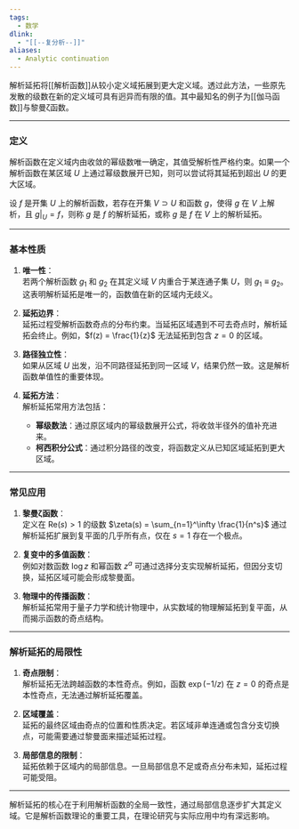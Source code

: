 ```yaml
---
tags:
  - 数学
dlink:
  - "[[--复分析--]]"
aliases:
  - Analytic continuation
---
```

解析延拓将[[解析函数]]从较小定义域拓展到更大定义域。透过此方法，一些原先发散的级数在新的定义域可具有迥异而有限的值。其中最知名的例子为[[伽马函数]]与黎曼ζ函数。

---

### 定义

解析函数在定义域内由收敛的幂级数唯一确定，其值受解析性严格约束。如果一个解析函数在某区域 $U$ 上通过幂级数展开已知，则可以尝试将其延拓到超出 $U$ 的更大区域。

设 $f$ 是开集 $U$ 上的解析函数，若存在开集 $V \supset U$ 和函数 $g$，使得 $g$ 在 $V$ 上解析，且 $g|_U = f$，则称 $g$ 是 $f$ 的解析延拓，或称 $g$ 是 $f$ 在 $V$ 上的解析延拓。

---

### 基本性质

1. **唯一性**：  
   若两个解析函数 $g_1$ 和 $g_2$ 在其定义域 $V$ 内重合于某连通子集 $U$，则 $g_1 \equiv g_2$。这表明解析延拓是唯一的，函数值在新的区域内无歧义。

2. **延拓边界**：  
   延拓过程受解析函数奇点的分布约束。当延拓区域遇到不可去奇点时，解析延拓会终止。例如，$f(z) = \frac{1}{z}$ 无法延拓到包含 $z = 0$ 的区域。

3. **路径独立性**：  
   如果从区域 $U$ 出发，沿不同路径延拓到同一区域 $V$，结果仍然一致。这是解析函数单值性的重要体现。

4. **延拓方法**：  
   解析延拓常用方法包括：
   - **幂级数法**：通过原区域内的幂级数展开公式，将收敛半径外的值补充进来。
   - **柯西积分公式**：通过积分路径的改变，将函数定义从已知区域延拓到更大区域。

---

### 常见应用

1. **黎曼ζ函数**：  
   定义在 $\text{Re}(s) > 1$ 的级数 $\zeta(s) = \sum_{n=1}^\infty \frac{1}{n^s}$ 通过解析延拓扩展到复平面的几乎所有点，仅在 $s = 1$ 存在一个极点。

2. **复变中的多值函数**：  
   例如对数函数 $\log z$ 和幂函数 $z^a$ 可通过选择分支实现解析延拓，但因分支切换，延拓区域可能会形成黎曼面。

3. **物理中的传播函数**：  
   解析延拓常用于量子力学和统计物理中，从实数域的物理解延拓到复平面，从而揭示函数的奇点结构。

---

### 解析延拓的局限性

1. **奇点限制**：  
   解析延拓无法跨越函数的本性奇点。例如，函数 $\exp(-1/z)$ 在 $z = 0$ 的奇点是本性奇点，无法通过解析延拓覆盖。

2. **区域覆盖**：  
   延拓的最终区域由奇点的位置和性质决定。若区域非单连通或包含分支切换点，可能需要通过黎曼面来描述延拓过程。

3. **局部信息的限制**：  
   延拓依赖于区域内的局部信息。一旦局部信息不足或奇点分布未知，延拓过程可能受阻。

---

解析延拓的核心在于利用解析函数的全局一致性，通过局部信息逐步扩大其定义域。它是解析函数理论的重要工具，在理论研究与实际应用中均有深远影响。